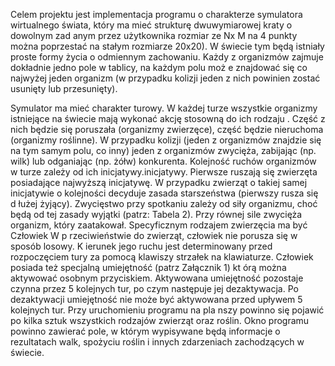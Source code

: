 Celem projektu jest implementacja programu o charakterze symulatora wirtualnego świata,
który ma mieć strukturę dwuwymiarowej kraty o dowolnym zad anym przez użytkownika
rozmiar ze Nx M na 4 punkty można poprzestać na stałym rozmiarze 20x20). W świecie tym będą
istniały proste formy życia o odmiennym zachowaniu. Każdy z organizmów zajmuje dokładnie
jedno pole w tablicy, na każdym polu moż e znajdować się co najwyżej jeden organizm (w
przypadku kolizji jeden z nich powinien zostać usunięty lub przesunięty).

Symulator ma mieć charakter turowy. W każdej turze wszystkie organizmy istniejące na
świecie mają wykonać akcję stosowną do ich rodzaju . Część z nich będzie się poruszała (organizmy
zwierzęce), część będzie nieruchoma (organizmy roślinne). W przypadku kolizji (jeden z
organizmów znajdzie się na tym samym polu, co inny) jeden z organizmów zwycięża, zabijając (np.
wilk) lub odganiając (np. żółw) konkurenta. Kolejność ruchów organizmów w turze zależy od ich
inicjatywy.inicjatywy. Pierwsze ruszają się zwierzęta posiadające najwyższą inicjatywę. W przypadku zwierząt
o takiej samej inicjatywie o kolejności decyduje zasada starszeństwa (pierwszy rusza się d łużej
żyjący). Zwycięstwo przy spotkaniu zależy od siły organizmu, choć będą od tej zasady wyjątki
(patrz: Tabela 2). Przy równej sile zwycięża organizm, który zaatakował. Specyficznym rodzajem
zwierzęcia ma być Człowiek W p rzeciwieństwie do zwierząt, człowiek nie porusza się w sposób
losowy. K ierunek jego ruchu jest determinowany przed rozpoczęciem tury za pomocą klawiszy
strzałek na klawiaturze. Człowiek posiada też specjalną umiejętność (patrz Załącznik 1) kt órą
można aktywować osobnym przyciskiem. Aktywowana umiejętność pozostaje czynna przez 5
kolejnych tur, po czym następuje jej dezaktywacja. Po dezaktywacji umiejętność nie może być
aktywowana przed upływem 5 kolejnych tur. Przy uruchomieniu programu na pla nszy powinno się
pojawić po kilka sztuk wszystkich rodzajów zwierząt oraz roślin. Okno programu powinno
zawierać pole, w którym wypisywane będą informacje o rezultatach walk, spożyciu roślin i innych
zdarzeniach zachodzących w świecie.
